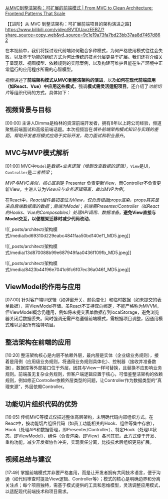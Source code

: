 [从MVC到整洁架构：可扩展的前端模式 | From MVC to Clean Architecture: Frontend Patterns That Scale](https://youtu.be/wLHCauXhZYc?si=RsaCjJEWZk-ME0La)

【【进阶】从 MVC 到整洁架构：可扩展前端项目的架构演进之路】 https://www.bilibili.com/video/BV1DUavzEEBZ/?share_source=copy_web&vd_source=9c1e19a73fa7bd23bb37aa8d7467d862


在本视频中，我们将探讨现代前端如何融合多种模式，为何严格使用模式往往会失败，以及基于功能的组织方式为何比传统的技术分层更易于扩展。我们还将介绍关于呈现器、视图模型、依赖规则的实际案例，以及构建可维护且能在生产环境中正常运行的应用程序所需的心智模型。


视频讲述了**前端架构模式从MVC到整洁架构的演进**，以及**如何在现代前端应用（如React、Vue）中应用这些模式**，强调**模式需灵活适配项目**，还介绍了*功能切片*等组织代码的方式，具体如下：


## 视频背景与目标
[00:00]
主讲人Dimma是柏林的资深前端开发者，拥有8年以上跨公司经验，频道聚焦前端面试和高级前端话题。本次视频旨在*填补前端架构模式知识与实践的差距*，*帮助开发者将模式应用于实际开发，助力面试和职业晋升*。


## MVC与MVP模式解析
[01:00]
MVC中`Model`是*数据+业务逻辑（增删改查数据的逻辑）*，`View`是UI，`Controller`是*二者桥梁*；

*MVP与MVC类似，核心区别*是 Presenter 负责更新View，而Controller不负责更新View。主讲人认为*View应与业务逻辑隔离，故以MVP为例*。

在React中，*React组件最初定位为View，仅负责根据props渲染，props其实是来自后端数据库的数据*；*后端为Model*；*前端需Presenter/Controller（如React的Hooks、Vue的Composables）处理API调用、数据准备*，**避免View直接与Model交互，以便框架迁移时减少代码改动**。

![[_posts/architect/架构模式/media/bd69310d229eabc4841faa50bd140ef1_MD5.jpeg]]

![[_posts/architect/架构模式/media/13d870088b99e687949faa0436f109fb_MD5.jpeg]]

![[_posts/architect/架构模式/media/8423b44f96e7041c6fc6f07ec36a046f_MD5.jpeg]]


## ViewModel的作用与应用
[07:00]
针对客户端UI逻辑（如弹窗开关、颜色变化）和临时数据（如未提交的表单数据），需ViewModel存储。虽React不支持双向绑定，不能严格称为MVVM，但ViewModel概念仍适用，例如将未提交表单数据存到localStorage，避免浏览器关闭后数据丢失。同时强调无需严格遵循前端模式，需根据项目调整，因通用模式难以适配所有独特项目。


## 整洁架构在前端的应用
[10:20]
整洁架构核心是内层不依赖外层，最内层是实体（企业级业务规则），接着是用例（应用级业务规则，将通用业务规则具体化）、控制器（接收并准备数据），数据库等外部接口位于外层，因其与View一样可替换，且替换不应影响业务规则。前端虽无复杂业务规则，但客户端逻辑应置于核心，可借鉴整洁架构的依赖规则，例如修正Controller依赖外层类型的问题，让Controller作为数据类型的“真理来源”，外层依赖Controller。


## 功能切片组织代码的优势
[16:05]
传统MVC等模式仅描述整体高层架构，未明确代码内部组织方式。在React中，按功能切片组织代码（如员工功能相关的Hook、组件等集中存放），Hook（处理API和数据管理，即Presenter/Controller）、特定Hook（处理UI状态，即ViewModel）、组件（负责渲染，即View）各司其职。此方式便于开发、重构功能，减少开发者协作冲突，实现责任分离，比按技术层组织更易扩展。


## 视频总结与建议
[17:49]
掌握前端模式并非要严格套用，而是让开发者拥有共同技术语言，便于沟通（如代码审查时提及View逻辑、Controller等）；模式的核心是明确边界和分离关注点；每个项目独特，需基于模式提供的工具和思维模型，灵活调整应用模式，以适配现代前端技术和项目需求。